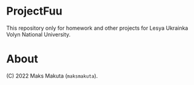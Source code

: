 # ProjectFuu

This repository only for homework and other projects for Lesya Ukrainka Volyn National University.

# About

(C) 2022 Maks Makuta (```maksmakuta```).
